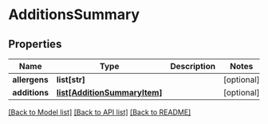 # AdditionsSummary

## Properties
Name | Type | Description | Notes
------------ | ------------- | ------------- | -------------
**allergens** | **list[str]** |  | [optional] 
**additions** | [**list[AdditionSummaryItem]**](AdditionSummaryItem.md) |  | [optional] 

[[Back to Model list]](../README.md#documentation-for-models) [[Back to API list]](../README.md#documentation-for-api-endpoints) [[Back to README]](../README.md)


